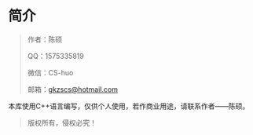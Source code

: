 # 简介

> 作者：陈硕
>
> QQ：1575335819
>
> 微信：CS-huo
>
> 邮箱：gkzscs@hotmail.com

本库使用C++语言编写，仅供个人使用，若作商业用途，请联系作者——陈硕。

> 版权所有，侵权必究！

